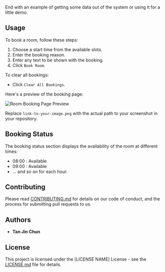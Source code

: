 
End with an example of getting some data out of the system or using it for a little demo.

## Usage

To book a room, follow these steps:

1. Choose a start time from the available slots.
2. Enter the booking reason.
3. Enter any text to be shown with the booking.
4. Click `Book Room`.

To clear all bookings:

- Click `Clear All Bookings`.

Here's a preview of the booking page:

![Room Booking Page Preview](link-to-your-image.png)

Replace `link-to-your-image.png` with the actual path to your screenshot in your repository.

## Booking Status

The booking status section displays the availability of the room at different times:

- 08:00 : Available
- 09:00 : Available
- ... and so on for each hour.

## Contributing

Please read [CONTRIBUTING.md](link-to-contributing-file) for details on our code of conduct, and the process for submitting pull requests to us.

## Authors

- **Tan Jin Chun**

## License

This project is licensed under the [LICENSE NAME] License - see the [LICENSE.md](link-to-license) file for details.


